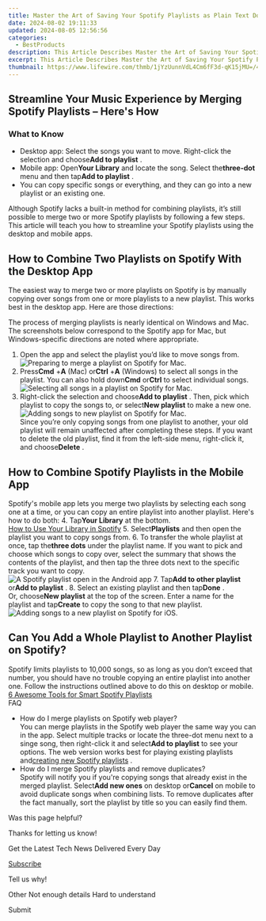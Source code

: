 ```yaml
---
title: Master the Art of Saving Your Spotify Playlists as Plain Text Documents
date: 2024-08-02 19:11:33
updated: 2024-08-05 12:56:56
categories:
  - BestProducts
description: This Article Describes Master the Art of Saving Your Spotify Playlists as Plain Text Documents
excerpt: This Article Describes Master the Art of Saving Your Spotify Playlists as Plain Text Documents
thumbnail: https://www.lifewire.com/thmb/1jYzUunnVdL4Cm6fF3d-qK15jMU=/400x300/filters:no_upscale():max_bytes(150000):strip_icc():format(webp)/Exportify-Saving-Spotify-Playlists-56a67f1d3df78cf7728eafd6.jpg
---
```


## Streamline Your Music Experience by Merging Spotify Playlists – Here's How
### What to Know

* Desktop app: Select the songs you want to move. Right-click the selection and choose**Add to playlist** .
* Mobile app: Open**Your Library** and locate the song. Select the**three-dot** menu and then tap**Add to playlist** .
* You can copy specific songs or everything, and they can go into a new playlist or an existing one.

 Although Spotify lacks a built-in method for combining playlists, it’s still possible to merge two or more Spotify playlists by following a few steps. This article will teach you how to streamline your Spotify playlists using the desktop and mobile apps.

## How to Combine Two Playlists on Spotify With the Desktop App

 The easiest way to merge two or more playlists on Spotify is by manually copying over songs from one or more playlists to a new playlist. This works best in the desktop app. Here are those directions:

 The process of merging playlists is nearly identical on Windows and Mac. The screenshots below correspond to the Spotify app for Mac, but Windows-specific directions are noted where appropriate.

1. Open the app and select the playlist you’d like to move songs from.  
![Preparing to merge a playlist on Spotify for Mac.](https://www.lifewire.com/thmb/kkElnEz9rGvsflfDgp8cp-ovNo8=/1500x0/filters:no_upscale():max_bytes(150000):strip_icc():format(webp)/001_merge-playlists-on-spotify-5202373-a8b91b14fe324320b354e9353d1866c9.jpg)
2. Press**Cmd** +**A** (Mac) or**Ctrl** +**A** (Windows) to select all songs in the playlist. You can also hold down**Cmd** or**Ctrl** to select individual songs.  
![Selecting all songs in a playlist on Spotify for Mac.](https://www.lifewire.com/thmb/_hKv244UAirb5FnHnFEk_ZbVBuo=/1500x0/filters:no_upscale():max_bytes(150000):strip_icc():format(webp)/002_merge-playlists-on-spotify-5202373-a6edc73668f8475191369a4b40d8fed2.jpg)
3. Right-click the selection and choose**Add to playlist** . Then, pick which playlist to copy the songs to, or select**New playlist** to make a new one.  
![Adding songs to new playlist on Spotify for Mac.](https://www.lifewire.com/thmb/tfxVAzkaWutG7E-xA4XbtRnhggE=/1500x0/filters:no_upscale():max_bytes(150000):strip_icc():format(webp)/003_merge-playlists-on-spotify-5202373-970d32130ec94e7e912e3b8a5bf45bca.jpg)  
 Since you’re only copying songs from one playlist to another, your old playlist will remain unaffected after completing these steps. If you want to delete the old playlist, find it from the left-side menu, right-click it, and choose**Delete** .  

## How to Combine Spotify Playlists in the Mobile App  

 Spotify's mobile app lets you merge two playlists by selecting each song one at a time, or you can copy an entire playlist into another playlist. Here's how to do both:
4. Tap**Your Library** at the bottom.  
[How to Use Your Library in Spotify](https://www.lifewire.com/use-your-library-in-spotify-7494508)
5. Select**Playlists** and then open the playlist you want to copy songs from.
6. To transfer the whole playlist at once, tap the**three dots** under the playlist name. If you want to pick and choose which songs to copy over, select the summary that shows the contents of the playlist, and then tap the three dots next to the specific track you want to copy.  
![A Spotify playlist open in the Android app](https://www.lifewire.com/thmb/P26CPnIYq_ZMj20mUWGqFGPjlP4=/1500x0/filters:no_upscale():max_bytes(150000):strip_icc():format(webp)/spotify-add-to-playlist-7d57db1230b34b8c9338cf1787e68008.png)
7. Tap**Add to other playlist** or**Add to playlist** .
8. Select an existing playlist and then tap**Done** .  
 Or, choose**New playlist** at the top of the screen. Enter a name for the playlist and tap**Create** to copy the song to that new playlist.  
![Adding songs to a new playlist on Spotify for iOS.](https://www.lifewire.com/thmb/SKrH-26ndgKBnX2y10pQw2I_yxI=/1500x0/filters:no_upscale():max_bytes(150000):strip_icc():format(webp)/007_merge-playlists-on-spotify-5202373-80bb7abe7b8a4cd39812ac6f4818792d.jpg)  

## Can You Add a Whole Playlist to Another Playlist on Spotify?  

 Spotify limits playlists to 10,000 songs, so as long as you don’t exceed that number, you should have no trouble copying an entire playlist into another one. Follow the instructions outlined above to do this on desktop or mobile.  
[6 Awesome Tools for Smart Spotify Playlists](https://www.lifewire.com/awesome-tools-for-better-spotify-playlists-4091942)  
 FAQ  

* How do I merge playlists on Spotify web player?  
    You can merge playlists in the Spotify web player the same way you can in the app. Select multiple tracks or locate the three-dot menu next to a singe song, then right-click it and select**Add to playlist** to see your options. The web version works best for playing existing playlists and[creating new Spotify playlists](https://www.lifewire.com/make-a-playlist-on-spotify-4138575) .  
* How do I merge Spotify playlists and remove duplicates?  
    Spotify will notify you if you're copying songs that already exist in the merged playlist. Select**Add new ones** on desktop or**Cancel** on mobile to avoid duplicate songs when combining lists. To remove duplicates after the fact manually, sort the playlist by title so you can easily find them.

Was this page helpful?

Thanks for letting us know!

 Get the Latest Tech News Delivered Every Day

[Subscribe](https://www.lifewire.com/#)

Tell us why!

 Other  Not enough details  Hard to understand

 Submit

<ins class="adsbygoogle"
     style="display:block"
     data-ad-format="autorelaxed"
     data-ad-client="ca-pub-7571918770474297"
     data-ad-slot="1223367746"></ins>



<ins class="adsbygoogle"
     style="display:block"
     data-ad-client="ca-pub-7571918770474297"
     data-ad-slot="8358498916"
     data-ad-format="auto"
     data-full-width-responsive="true"></ins>
